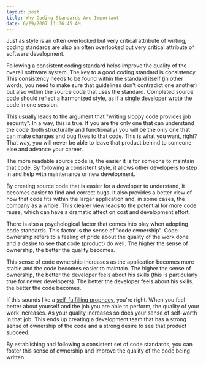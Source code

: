 ```yaml
---
layout: post
title: Why Coding Standards Are Important
date: 6/29/2007 11:36:45 AM
---
```


Just as style is an often overlooked but very critical attribute of writing, coding standards are also an often overlooked but very critical attribute of software development.  

Following a consistent coding standard helps improve the quality of the overall software system. The key to a good coding standard is consistency. This consistency needs to be found within the standard itself (in other words, you need to make sure that guidelines don't contradict one another) but also within the source code that uses the standard. Completed source code should reflect a harmonized style, as if a single developer wrote the code in one session. 

This usually leads to the argument that "writing sloppy code provides job security". In a way, this is true. If you are the only one that can understand the code (both structurally and functionally) you will be the only one that can make changes and bug fixes to that code. This is what you want, right? That way, you will never be able to leave that product behind to someone else and advance your career. 

The more readable source code is, the easier it is for someone to maintain that code. By following a consistent style, it allows other developers to step in and help with maintenance or new development. 

By creating source code that is easier for a developer to understand, it becomes easier to find and correct bugs. It also provides a better view of how that code fits within the larger application and, in some cases, the company as a whole. This clearer view leads to the potential for more code reuse, which can have a dramatic affect on cost and development effort. 

There is also a psychological factor that comes into play when adopting code standards. This factor is the sense of "code ownership". Code ownership refers to a feeling of pride about the quality of the work done and a desire to see that code (product) do well. The higher the sense of ownership, the better the quality becomes. 

This sense of code ownership increases as the application becomes more stable and the code becomes easier to maintain. The higher the sense of ownership, the better the developer feels about his skills (this is particularly true for newer developers). The better the developer feels about his skills, the better the code becomes. 

If this sounds like a [self-fulfilling prophecy](http://en.wikipedia.org/wiki/Self-fulfilling_prophecy), you're right. When you feel better about yourself and the job you are able to perform, the quality of your work increases. As your quality increases so does your sense of self-worth in that job. This ends up creating a development team that has a strong sense of ownership of the code and a strong desire to see that product succeed. 

By establishing and following a consistent set of code standards, you can foster this sense of ownership and improve the quality of the code being written.
